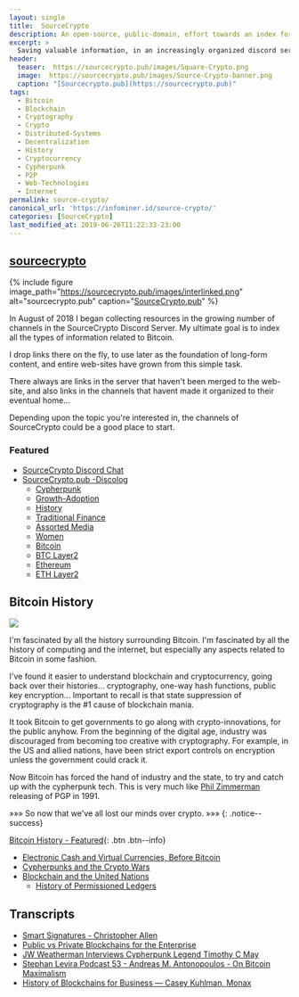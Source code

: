 ```yaml
---
layout: single
title:  SourceCrypto 
description: An open-source, public-domain, effort towards an index for all types of crypto-knowledge.
excerpt: >
  Saving valuable information, in an increasingly organized discord server with 170+ channels with links organized by topic.
header:
  teaser:  https://sourcecrypto.pub/images/Square-Crypto.png
  image:  https://sourcecrypto.pub/images/Source-Crypto-banner.png
  caption: "[Sourcecrypto.pub](https://sourcecrypto.pub)"
tags: 
  - Bitcoin
  - Blockchain
  - Cryptography
  - Crypto
  - Distributed-Systems
  - Decentralization
  - History
  - Cryptocurrency
  - Cypherpunk
  - P2P
  - Web-Technologies
  - Internet
permalink: source-crypto/
canonical_url: 'https://infominer.id/source-crypto/'
categories: [SourceCrypto]
last_modified_at: 2019-06-26T11:22:33-23:00
---
```



## [sourcecrypto](https://github.com/sourcecrypto)

{% include figure image_path="https://sourcecrypto.pub/images/interlinked.png" alt="sourcecrypto.pub" caption="[SourceCrypto.pub](https://sourcecrypto.pub)" %}

In August of 2018 I began collecting resources in the growing number of channels in the SourceCrypto Discord Server. My ultimate goal is to index all the types of information related to Bitcoin.

I drop links there on the fly, to use later as the foundation of long-form content, and entire web-sites have grown from this simple task.

There always are links in the server that haven't been merged to the web-site, and also links in the channels that havent made it organized to their eventual home... 

Depending upon the topic you're interested in, the channels of SourceCrypto could be a good place to start.

### Featured

* [SourceCrypto Discord Chat](https://discord.gg/J66uZKq)
* [SourceCrypto.pub -Discolog](https://sourcecrypto.pub/discolog/)
  * [Cypherpunk](https://sourcecrypto.pub/discolog/general/cypherpunk/)
  * [Growth-Adoption](https://sourcecrypto.pub/discolog/general/growth-adoption/)
  * [History](https://sourcecrypto.pub/discolog/general/history/)
  * [Traditional Finance](https://sourcecrypto.pub/discolog/general/traditional-finance/)
  * [Assorted Media](https://sourcecrypto.pub/discolog/resources/assorted-media/)
  * [Women](https://sourcecrypto.pub/discolog/resources/women/)
  * [Bitcoin](https://sourcecrypto.pub/discolog/crypto/bitcoin/)
  * [BTC Layer2](https://sourcecrypto.pub/discolog/crypto/btc-layer2/)
  * [Ethereum](https://sourcecrypto.pub/discolog/crypto/ethereum/)
  * [ETH Layer2](https://sourcecrypto.pub/discolog/crypto/eth-layer2//)

## Bitcoin History

<img src="https://sourcecrypto.pub/bitcoin-history/assets/img/BitcoinHistory.png"/>

I'm fascinated by all the history surrounding Bitcoin. I'm fascinated by all the history of computing and the internet, but especially any aspects related to Bitcoin in some fashion. 

I've found it easier to understand blockchain and cryptocurrency, going back over their histories... cryptography, one-way hash functions, public key encryption... Important to recall is that state suppression of cryptography is the #1 cause of blockchain mania.

It took Bitcoin to get governments to go along with crypto-innovations, for the public anyhow. From the beginning of the digital age, industry was discouraged from becoming too creative with cryptography. For example, in the US and allied nations, have been strict export controls on encryption unless the government could crack it.

Now Bitcoin has forced the hand of industry and the state, to try and catch up with the cypherpunk tech. This is very much like [Phil Zimmerman](https://web-work.tools/practical-public-key-crypto/#phil-zimmerman) releasing of PGP in 1991.

»»» So now that we've all lost our minds over crypto. »»»
{: .notice--success}

[Bitcoin History - Featured](https://sourcecrypto.pub/bitcoin-history){: .btn .btn--info}

* [Electronic Cash and Virtual Currencies, Before Bitcoin](https://sourcecrypto.pub/bitcoin-history/electronic-cash/)
* [Cypherpunks and the Crypto Wars](https://sourcecrypto.pub/bitcoin-history/cypherpunks/)
* [Blockchain and the United Nations](https://sourcecrypto.pub/bitcoin-history/UnitedNations/)
  * [History of Permissioned Ledgers](https://sourcecrypto.pub/bitcoin-history/permissioned/)

## Transcripts

* [Smart Signatures - Christopher Allen](https://sourcecrypto.pub/transcripts/smart-signatures-christopher-allen/)
* [Public vs Private Blockchains for the Enterprise](https://sourcecrypto.pub/transcripts/public-private-blockchain-wolpert-gendal-brown/)
* [JW Weatherman Interviews Cypherpunk Legend Timothy C May](transcripts/JW-Weatherman-Interview-Tim-May/)
* [Stephan Levira Podcast 53 - Andreas M. Antonopoulos - On Bitcoin Maximalism](/transcripts/SLP53-Antonopolis-on-Maximalism-Transcript)
* [History of Blockchains for Business — Casey Kuhlman, Monax](blockchain-for-business-history/)

